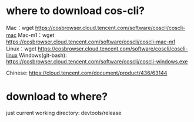 # where to download cos-cli?

Mac：wget https://cosbrowser.cloud.tencent.com/software/coscli/coscli-mac
Mac-m1：wget https://cosbrowser.cloud.tencent.com/software/coscli/coscli-mac-m1
Linux：wget https://cosbrowser.cloud.tencent.com/software/coscli/coscli-linux
Windows(git-bash): https://cosbrowser.cloud.tencent.com/software/coscli/coscli-windows.exe

Chinese: https://cloud.tencent.com/document/product/436/63144

# download to where?

just current working directory: devtools/release

